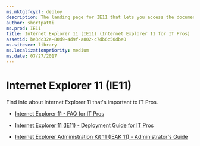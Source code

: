 ```yaml
---
ms.mktglfcycl: deploy
description: The landing page for IE11 that lets you access the documentation.
author: shortpatti
ms.prod: IE11
title: Internet Explorer 11 (IE11) (Internet Explorer 11 for IT Pros)
assetid: be3dc32e-80d9-4d9f-a802-c7db6c50dbe0
ms.sitesec: library
ms.localizationpriority: medium
ms.date: 07/27/2017
---
```



# Internet Explorer 11 (IE11)
Find info about Internet Explorer 11 that's important to IT Pros.

- [Internet Explorer 11 - FAQ for IT Pros](ie11-faq/faq-for-it-pros-ie11.md)

- [Internet Explorer 11 (IE11) - Deployment Guide for IT Pros](ie11-deploy-guide/index.md)

- [Internet Explorer Administration Kit 11 (IEAK 11) - Administrator's Guide](ie11-ieak/index.md)

